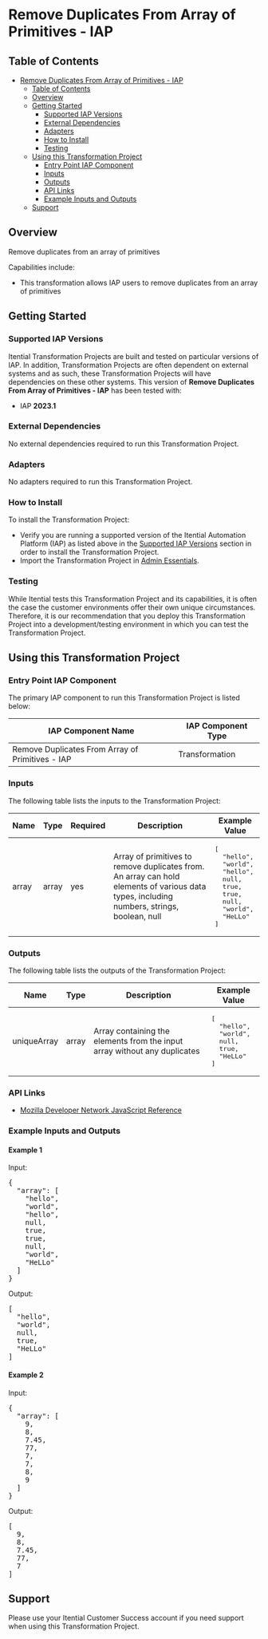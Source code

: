 # Remove Duplicates From Array of Primitives - IAP

## Table of Contents

- [Remove Duplicates From Array of Primitives - IAP](#remove-duplicates-from-array-of-primitives---iap)
  - [Table of Contents](#table-of-contents)
  - [Overview](#overview)
  - [Getting Started](#getting-started)
    - [Supported IAP Versions](#supported-iap-versions)
    - [External Dependencies](#external-dependencies)
    - [Adapters](#adapters)
    - [How to Install](#how-to-install)
    - [Testing](#testing)
  - [Using this Transformation Project](#using-this-transformation-project)
    - [Entry Point IAP Component](#entry-point-iap-component)
    - [Inputs](#inputs)
    - [Outputs](#outputs)
    - [API Links](#api-links)
    - [Example Inputs and Outputs](#example-inputs-and-outputs)
  - [Support](#support)

## Overview

Remove duplicates from an array of primitives

Capabilities include:
- This transformation allows IAP users to remove duplicates from an array of primitives


## Getting Started

### Supported IAP Versions

Itential Transformation Projects are built and tested on particular versions of IAP. In addition, Transformation Projects are often dependent on external systems and as such, these Transformation Projects will have dependencies on these other systems. This version of **Remove Duplicates From Array of Primitives - IAP** has been tested with:


- IAP **2023.1**



### External Dependencies

No external dependencies required to run this Transformation Project.




### Adapters

No adapters required to run this Transformation Project.


### How to Install

To install the Transformation Project:

- Verify you are running a supported version of the Itential Automation Platform (IAP) as listed above in the [Supported IAP Versions](#supported-iap-versions) section in order to install the Transformation Project.
- Import the Transformation Project in [Admin Essentials](https://docs.itential.com/docs/importing-a-prebuilt-4).

### Testing

While Itential tests this Transformation Project and its capabilities, it is often the case the customer environments offer their own unique circumstances. Therefore, it is our recommendation that you deploy this Transformation Project into a development/testing environment in which you can test the Transformation Project.

## Using this Transformation Project


### Entry Point IAP Component

The primary IAP component to run this Transformation Project is listed below:

<table>
  <thead>
    <tr>
      <th>IAP Component Name</th>
      <th>IAP Component Type</th>
    </tr>
  </thead>
  <tbody>
      <td>Remove Duplicates From Array of Primitives - IAP</td>
      <td>Transformation</td>
    </tr>
  </tbody>
</table>

### Inputs

The following table lists the inputs to the Transformation Project:

<table>
  <thead>
    <tr>
      <th>Name</th>
      <th>Type</th>
      <th>Required</th>
      <th>Description</th>
      <th>Example Value</th>
    </tr>
  </thead>
  <tbody>
    <tr>
      <td>array</td>
      <td>array</td>
      <td>yes</td>
      <td>Array of primitives to remove duplicates from. An array can hold elements of various data types, including numbers, strings, boolean, null</td>
      <td><pre lang="json">[
  "hello",
  "world",
  "hello",
  null,
  true,
  true,
  null,
  "world",
  "HeLLo"
]</pre></td>
    </tr>
  </tbody>
</table>



### Outputs

The following table lists the outputs of the Transformation Project:

<table>
  <thead>
    <tr>
      <th>Name</th>
      <th>Type</th>
      <th>Description</th>
      <th>Example Value</th>
    </tr>
  </thead>
  <tbody>
    <tr>
      <td>uniqueArray</td>
      <td>array</td>
      <td>Array containing the elements from the input array without any duplicates</td>
      <td><pre lang="json">[
  "hello",
  "world",
  null,
  true,
  "HeLLo"
]</pre></td>
    </tr>
  </tbody>
</table>

  


### API Links


- [Mozilla Developer Network JavaScript Reference](https://developer.mozilla.org/en-US/docs/Web/JavaScript/Reference)



### Example Inputs and Outputs

  
#### Example 1

    
Input:
<pre>{
  "array": [
    "hello",
    "world",
    "hello",
    null,
    true,
    true,
    null,
    "world",
    "HeLLo"
  ]
} </pre>

    
    
Output:
<pre>[
  "hello",
  "world",
  null,
  true,
  "HeLLo"
] </pre>

    
  
#### Example 2

    
Input:
<pre>{
  "array": [
    9,
    8,
    7.45,
    77,
    7,
    7,
    8,
    9
  ]
} </pre>

    
    
Output:
<pre>[
  9,
  8,
  7.45,
  77,
  7
] </pre>

    
  


## Support

Please use your Itential Customer Success account if you need support when using this Transformation Project.